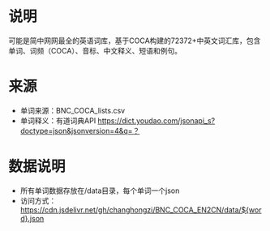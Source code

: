 # 说明
可能是简中网网最全的英语词库，基于COCA构建的72372+中英文词汇库，包含单词、词频（COCA）、音标、中文释义、短语和例句。

# 来源
- 单词来源：BNC_COCA_lists.csv
- 单词释义：有道词典API https://dict.youdao.com/jsonapi_s?doctype=json&jsonversion=4&q=？

# 数据说明
- 所有单词数据存放在/data目录，每个单词一个json
- 访问方式：https://cdn.jsdelivr.net/gh/changhongzi/BNC_COCA_EN2CN/data/${word}.json
